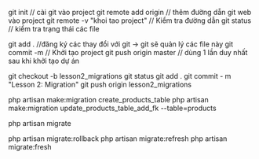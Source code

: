 git init // cài git vào project
git remote add origin <url> // thêm đường dẫn git web vào project
git remote -v "khoi tao project" // Kiểm tra đường dẫn
git status // kiểm tra trạng thái các file

git add . //đăng ký các thay đổi với git -> git sẽ quản lý các file này
git commit -m // Khởi tạo project
git push origin master // dùng 1 lần duy nhất sau khi khởi tạo dự án


git checkout -b lesson2_migrations
git status
git add .
git commit - m "Lesson 2: Migration"
git push origin lesson2_migrations

<!-- migration -->
php artisan make:migration create_products_table
php artisan make:migration update_products_table_add_fk --table=products
<!-- Đồng bộ với db -->
php artisan migrate

php artisan migrate:rollback
php artisan migrate:refresh
php artisan migrate:fresh
